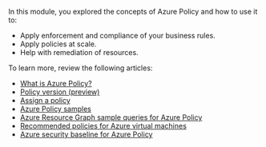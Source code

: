 In this module, you explored the concepts of Azure Policy and how to use it to:

- Apply enforcement and compliance of your business rules.
- Apply policies at scale.
- Help with remediation of resources.

To learn more, review the following articles:

- [What is Azure Policy?](/azure/governance/policy/overview)
- [Policy version (preview)](/azure/governance/policy/concepts/definition-structure-basics#version-preview)
- [Assign a policy](/azure/governance/policy/assign-policy-portal)
- [Azure Policy samples](/azure/governance/policy/samples)
- [Azure Resource Graph sample queries for Azure Policy](/azure/governance/policy/samples/resource-graph-samples)
- [Recommended policies for Azure virtual machines](/azure/governance/policy/concepts/recommended-policies)
- [Azure security baseline for Azure Policy](/security/benchmark/azure/baselines/policy-security-baseline)

